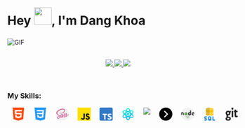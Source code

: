 <h1>Hey <img src="https://media.giphy.com/media/hvRJCLFzcasrR4ia7z/giphy.gif" height="40px" width="40px">, I'm Dang Khoa</h1>
<div>
  <img align="middle" alt="GIF" src="https://readme-typing-svg.herokuapp.com?lines=I'm+a+Developer;I'm+a+FrontEnd+Developer;I'm+a+MERN+Developer;"/>
</div>
<br />
<div>
  <p align="middle">
  <a href="https://www.linkedin.com/in/khoa2520/">
  <img src="https://img.shields.io/badge/Linkedin-blue?style=flat&logo=linkedin&labelColor=blue">
  </a>
  <a href="mailto:ngdakhoa@gmail.com?subject=Hello%20DangKhoa,%20From%20Github">
  <img src="https://img.shields.io/badge/-Gmail-%23db483b?style=flat&logo=Gmail&labelColor=red&logoColor=white">
  </a>
  <a href="https://www.facebook.com/profile.php?id=100007340288042">
  <img src="https://img.shields.io/badge/-Facebook-%230d8bf1?style=flat&logo=Facebook&logoColor=white">
  </a>
  </p>
</div>
<br />
<h3>My Skills: </h3>
 <div style="display: flex;">
  <img style="margin: 0 10px" src="icons/html-5.png" width='30px'>
  <img style="margin: 0 10px" src="icons/css-3.png" width='30px'>
  <img style="margin: 0 10px" src="icons/sass.png" width='30px'>
  <img style="margin: 0 10px" src="icons/js.png" width='30px'>
  <img style="margin: 0 10px" src="icons/typescript.png" width='30px'>
  <img style="margin: 0 10px" src="icons/science.png" width='30px'>
    <img style="margin: 0 10px" src="https://angular.io/assets/images/logos/angular/angular.svg" width='30px'>
  <img style="margin: 0 10px" src="icons/next.png" width='30px'>
  <img style="margin: 0 10px" src="icons/nodejs.png" width='30px'>
  <img style="margin: 0 10px" src="icons/sql-server.png" width='30px'>
  <img style="margin: 0 10px" src="icons/git.png" width='30px'>
 </div>
 
<br />
